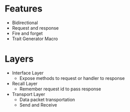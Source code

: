 # Features

- Bidirectional
- Request and response
- Fire and forget
- Trait Generator Macro

# Layers

- Interface Layer
  - Expose methods to request or handler to response
- Recall Layer
  - Remember request id to pass response
- Transport Layer
  - Data packet transportation
  - Send and Receive
